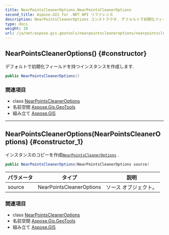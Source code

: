 ```yaml
---
title: NearPointsCleanerOptions.NearPointsCleanerOptions
second_title: Aspose.GIS for .NET API リファレンス
description: NearPointsCleanerOptions コンストラクタ. デフォルトで初期化フィールドを持つインスタンスを作成します.
type: docs
weight: 10
url: /ja/net/aspose.gis.geotools/nearpointscleaneroptions/nearpointscleaneroptions/
---
```

## NearPointsCleanerOptions() {#constructor}

デフォルトで初期化フィールドを持つインスタンスを作成します.

```csharp
public NearPointsCleanerOptions()
```

### 関連項目

* class [NearPointsCleanerOptions](../)
* 名前空間 [Aspose.Gis.GeoTools](../../nearpointscleaneroptions/)
* 組み立て [Aspose.GIS](../../../)

---

## NearPointsCleanerOptions(NearPointsCleanerOptions) {#constructor_1}

インスタンスのコピーを作成[`NearPointsCleanerOptions`](../) .

```csharp
public NearPointsCleanerOptions(NearPointsCleanerOptions source)
```

| パラメータ | タイプ | 説明 |
| --- | --- | --- |
| source | NearPointsCleanerOptions | ソース オブジェクト。 |

### 関連項目

* class [NearPointsCleanerOptions](../)
* 名前空間 [Aspose.Gis.GeoTools](../../nearpointscleaneroptions/)
* 組み立て [Aspose.GIS](../../../)


